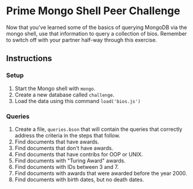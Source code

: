 # Prime Mongo Shell Peer Challenge

Now that you've learned some of the basics of querying MongoDB via the mongo shell, use that information to query a collection of bios. Remember to switch off with your partner half-way through this exercise.

## Instructions

### Setup

1. Start the Mongo shell with `mongo`.
2. Create a new database called `challenge`.
3. Load the data using this command `load('bios.js')`

### Queries

1. Create a file, `queries.bson` that will contain the queries that correctly address the criteria in the
steps that follow.
2. Find documents that have awards.
3. Find documents that don't have awards.
4. Find documents that have contribs for OOP or UNIX.
5. Find documents with "Turing Award" awards.
6. Find documents with IDs between 3 and 7.
7. Find documents with awards that were awarded before the year 2000.
8. Find documents with birth dates, but no death dates.

